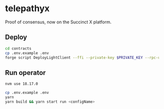 # telepathyx

Proof of consensus, now on the Succinct X platform.

## Deploy

```bash
cd contracts
cp .env.example .env
forge script DeployLightClient --ffi --private-key $PRIVATE_KEY --rpc-url $RPC --broadcast --etherscan-api-key $ETHERSCAN_API_KEY --verify
```

## Run operator

```bash
nvm use 18.17.0

cp .env.example .env
yarn
yarn build && yarn start run <configName>
```
